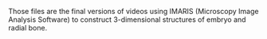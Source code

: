 Those files are the final versions of videos using IMARIS (Microscopy Image Analysis Software) to construct 3-dimensional structures of embryo and radial bone. 
